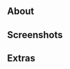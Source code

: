 ## About

<!--
Describe the issue and how you solved it.
(You don't have to copy linked issue's description)
-->

## Screenshots

<!-- Please attach screenshots with description -->

## Extras

<!-- Additional valuable information -->
